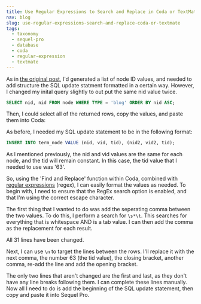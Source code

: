 ```yaml
---
title: Use Regular Expressions to Search and Replace in Coda or TextMate
nav: blog
slug: use-regular-expressions-search-and-replace-coda-or-textmate
tags:
  - taxonomy
  - sequel-pro
  - database
  - coda
  - regular-expression
  - textmate
---
```

As in [the original post](/blog/add-taxonomy-term-multiple-nodes-using-sql/ "Quickly adding a taxonomy term to multiple nodes using SQL"), I'd generated a list of node ID values, and needed to add structure the SQL update statment formatted in a certain way. However, I changed my inital query slightly to out put the same nid value twice.

~~~sql
SELECT nid, nid FROM node WHERE TYPE = 'blog' ORDER BY nid ASC;
~~~

Then, I could select all of the returned rows, copy the values, and paste them into Coda:

As before, I needed my SQL update statement to be in the following format:

~~~sql
INSERT INTO term_node VALUE (nid, vid, tid), (nid2, vid2, tid);
~~~

As I mentioned previously, the nid and vid values are the same for each node, and the tid will remain constant. In this case, the tid value that I needed to use was '63'.

So, using the 'Find and Replace' function within Coda, combined with [regular expressions](http://en.wikipedia.org/wiki/Regular_expression) (regex), I can easily format the values as needed. To begin with, I need to ensure that the RegEx search option is enabled, and that I'm using the correct escape character.

The first thing that I wanted to do was add the seperating comma between the two values. To do this, I 
perform a search for `\s*\t`. This searches for everything that is whitespace AND is a tab value. I can then add the comma as the replacement for each result.

All 31 lines have been changed.

Next, I can use `\n` to target the lines between the rows. I'll replace it with the next comma, the number 63 (the tid value), the closing bracket, another comma, re-add the line and add the opening bracket.

The only two lines that aren't changed are the first and last, as they don't have any line breaks following them. I can complete these lines manually. Now all I need to do is add the beginning of the SQL update statement, then copy and paste it into Sequel Pro.
